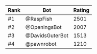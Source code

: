 Rank|Bot|Rating
---|---|---
#1|@RaspFish|2501
#2|@OpeningsBot|2007
#3|@DavidsGuterBot|1513
#4|@pawnrobot|1210
